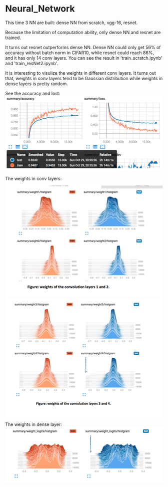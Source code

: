 # Neural_Network
This time 3 NN are built: dense NN from scratch, vgg-16, resnet.

Because the limitation of computation ability, only dense NN and resnet are trained.

It turns out resnet outperforms dense NN. Dense NN could only get 56% of accuracy without batch norm in CIFAR10, while resnet 
could reach 86%, and it has only 14 conv layers. You can see the result in 'train_scratch.ipynb' and 'train_resNet2.ipynb'.

It is interesting to visulize the weights in different conv layers. It turns out that, weights in conv layers tend to be Gaussian distribution while weights in dense layers is pretty random.

See the accuracy and lost:
![alt text](https://github.com/zyxstudycs/Neural_Network/blob/master/images/loss_accuracy.png)

The weights in conv layers:
![alt text](https://github.com/zyxstudycs/Neural_Network/blob/master/images/conv1.png)
![alt text](https://github.com/zyxstudycs/Neural_Network/blob/master/images/conv2.png)

The weights in dense layer:
![alt text](https://github.com/zyxstudycs/Neural_Network/blob/master/images/dense.png)
